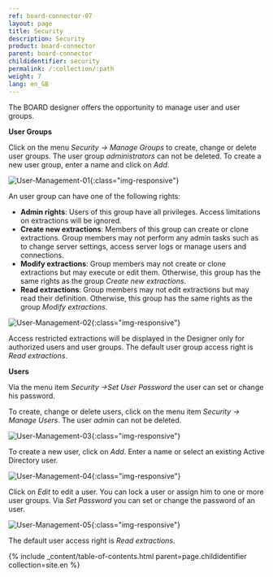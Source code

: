 ```yaml
---
ref: board-connector-07
layout: page
title: Security
description: Security
product: board-connector
parent: board-connector
childidentifier: security
permalink: /:collection/:path
weight: 7
lang: en_GB
---
```


The BOARD designer offers the opportunity to manage user and user groups. 

**User Groups**

Click on the menu *Security -> Manage Groups* to create, change or delete user groups. The user group *administrators* can not be deleted. To create a new user group, enter a name and click on *Add*.

![User-Management-01](/img/content/User-Management-01.png){:class="img-responsive"}

An user group can have one of the following rights:

- **Admin rights**: Users of this group have all privileges. Access limitations on extractions will be ignored.
- **Create new extractions**: Members of this group can create or clone extractions. Group members may not perform any admin tasks such as to change server settings, access server logs or manage users and connections.
- **Modify extractions**: Group members may not create or clone extractions but may execute or edit them. Otherwise, this group has the same rights as the group *Create new extractions*.
- **Read extractions**: Group members may not edit extractions but may read their definition. Otherwise, this group has the same rights as the group *Modify extractions*.

![User-Management-02](/img/content/User-Management-02.png){:class="img-responsive"}

Access restricted extractions will be displayed in the Designer only for authorized users and user groups.
The default user group access right is *Read extractions*.


**Users**

Via the menu item *Security ->Set User Password* the user can set or change his password.

To create, change or delete users, click on the menu item *Security -> Manage Users*. The user *admin* can not be deleted.

![User-Management-03](/img/content/User-Management-03.png){:class="img-responsive"}

To create a new user, click on *Add*. Enter a name or select an existing Active Directory user.

![User-Management-04](/img/content/User-Management-04.png){:class="img-responsive"}

Click on *Edit* to edit a user. You can lock a user or assign him to one or more user groups. Via *Set Password* you can set or change the password of an user.

![User-Management-05](/img/content/User-Management-05.png){:class="img-responsive"}

The default user access right is *Read extractions*.


{% include _content/table-of-contents.html parent=page.childidentifier collection=site.en %}